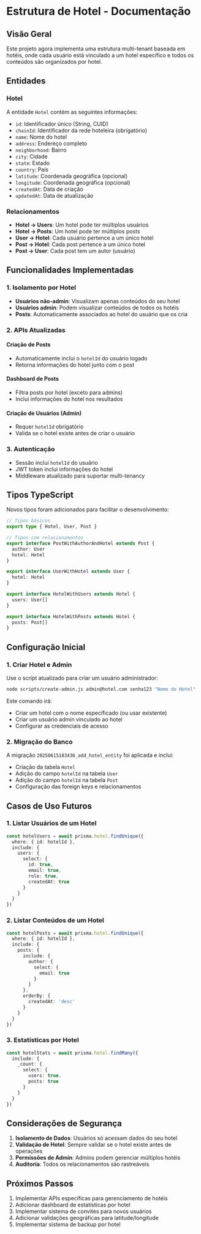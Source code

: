 # Estrutura de Hotel - Documentação

## Visão Geral

Este projeto agora implementa uma estrutura multi-tenant baseada em hotéis, onde cada usuário está vinculado a um hotel específico e todos os conteúdos são organizados por hotel.

## Entidades

### Hotel

A entidade `Hotel` contém as seguintes informações:

- `id`: Identificador único (String, CUID)
- `chainId`: Identificador da rede hoteleira (obrigatório)
- `name`: Nome do hotel
- `address`: Endereço completo
- `neighborhood`: Bairro
- `city`: Cidade
- `state`: Estado
- `country`: País
- `latitude`: Coordenada geográfica (opcional)
- `longitude`: Coordenada geográfica (opcional)
- `createdAt`: Data de criação
- `updatedAt`: Data de atualização

### Relacionamentos

- **Hotel → Users**: Um hotel pode ter múltiplos usuários
- **Hotel → Posts**: Um hotel pode ter múltiplos posts
- **User → Hotel**: Cada usuário pertence a um único hotel
- **Post → Hotel**: Cada post pertence a um único hotel
- **Post → User**: Cada post tem um autor (usuário)

## Funcionalidades Implementadas

### 1. Isolamento por Hotel

- **Usuários não-admin**: Visualizam apenas conteúdos do seu hotel
- **Usuários admin**: Podem visualizar conteúdos de todos os hotéis
- **Posts**: Automaticamente associados ao hotel do usuário que os cria

### 2. APIs Atualizadas

#### Criação de Posts
- Automaticamente inclui o `hotelId` do usuário logado
- Retorna informações do hotel junto com o post

#### Dashboard de Posts
- Filtra posts por hotel (exceto para admins)
- Inclui informações do hotel nos resultados

#### Criação de Usuários (Admin)
- Requer `hotelId` obrigatório
- Valida se o hotel existe antes de criar o usuário

### 3. Autenticação

- Sessão inclui `hotelId` do usuário
- JWT token inclui informações do hotel
- Middleware atualizado para suportar multi-tenancy

## Tipos TypeScript

Novos tipos foram adicionados para facilitar o desenvolvimento:

```typescript
// Tipos básicos
export type { Hotel, User, Post }

// Tipos com relacionamentos
export interface PostWithAuthorAndHotel extends Post {
  author: User
  hotel: Hotel
}

export interface UserWithHotel extends User {
  hotel: Hotel
}

export interface HotelWithUsers extends Hotel {
  users: User[]
}

export interface HotelWithPosts extends Hotel {
  posts: Post[]
}
```

## Configuração Inicial

### 1. Criar Hotel e Admin

Use o script atualizado para criar um usuário administrador:

```bash
node scripts/create-admin.js admin@hotel.com senha123 "Nome do Hotel"
```

Este comando irá:
- Criar um hotel com o nome especificado (ou usar existente)
- Criar um usuário admin vinculado ao hotel
- Configurar as credenciais de acesso

### 2. Migração do Banco

A migração `20250615183436_add_hotel_entity` foi aplicada e inclui:
- Criação da tabela `Hotel`
- Adição do campo `hotelId` na tabela `User`
- Adição do campo `hotelId` na tabela `Post`
- Configuração das foreign keys e relacionamentos

## Casos de Uso Futuros

### 1. Listar Usuários de um Hotel

```typescript
const hotelUsers = await prisma.hotel.findUnique({
  where: { id: hotelId },
  include: {
    users: {
      select: {
        id: true,
        email: true,
        role: true,
        createdAt: true
      }
    }
  }
})
```

### 2. Listar Conteúdos de um Hotel

```typescript
const hotelPosts = await prisma.hotel.findUnique({
  where: { id: hotelId },
  include: {
    posts: {
      include: {
        author: {
          select: {
            email: true
          }
        }
      },
      orderBy: {
        createdAt: 'desc'
      }
    }
  }
})
```

### 3. Estatísticas por Hotel

```typescript
const hotelStats = await prisma.hotel.findMany({
  include: {
    _count: {
      select: {
        users: true,
        posts: true
      }
    }
  }
})
```

## Considerações de Segurança

1. **Isolamento de Dados**: Usuários só acessam dados do seu hotel
2. **Validação de Hotel**: Sempre validar se o hotel existe antes de operações
3. **Permissões de Admin**: Admins podem gerenciar múltiplos hotéis
4. **Auditoria**: Todos os relacionamentos são rastreáveis

## Próximos Passos

1. Implementar APIs específicas para gerenciamento de hotéis
2. Adicionar dashboard de estatísticas por hotel
3. Implementar sistema de convites para novos usuários
4. Adicionar validações geográficas para latitude/longitude
5. Implementar sistema de backup por hotel